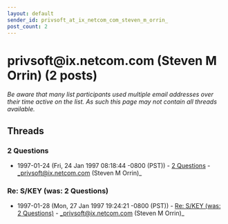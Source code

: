 ```yaml
---
layout: default
sender_id: privsoft_at_ix_netcom_com_steven_m_orrin_
post_count: 2
---
```


# privsoft<span>@</span>ix.netcom.com (Steven M Orrin) (2 posts)

_Be aware that many list participants used multiple email addresses over their time active on the list. As such this page may not contain all threads available._

## Threads

### 2 Questions
+ 1997-01-24 (Fri, 24 Jan 1997 08:18:44 -0800 (PST)) - [2 Questions](/archive/1997/01/55e9454fc53f639982deb8ed8d962bba9db98497e16a3dcbd2a3ef813b90659a) - _privsoft@ix.netcom.com (Steven M Orrin)_

### Re: S/KEY (was: 2 Questions)
+ 1997-01-28 (Mon, 27 Jan 1997 19:24:21 -0800 (PST)) - [Re: S/KEY (was: 2 Questions)](/archive/1997/01/63d555e32c0a486d1f24bc75ae2395d7ff7effb0811cff74fea9494ffe52b7da) - _privsoft@ix.netcom.com (Steven M Orrin)_

